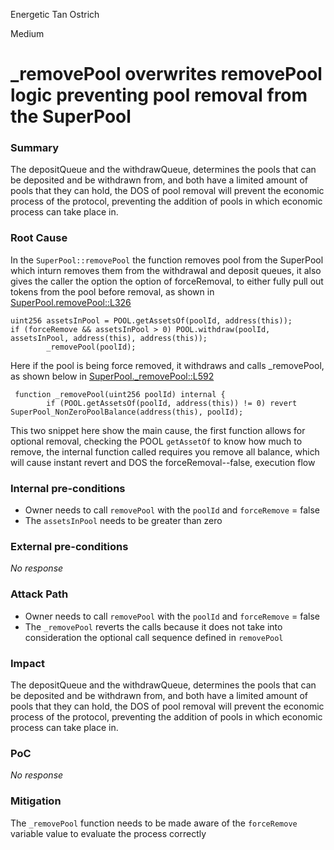 Energetic Tan Ostrich

Medium

# _removePool overwrites removePool logic preventing pool removal from the SuperPool

### Summary

The depositQueue and the withdrawQueue, determines the pools that can be deposited and be withdrawn from, and both have a limited amount of pools that they can hold, the DOS of pool removal will prevent the economic process of the protocol, preventing the addition of pools in which economic process can take place in.

### Root Cause

In the `SuperPool::removePool` the function removes pool from the SuperPool which inturn removes them from the withdrawal and deposit queues, it also gives the caller the option the option of forceRemoval, to either fully pull out tokens from the pool before removal, as shown in [SuperPool.removePool::L326 ](https://github.com/sherlock-audit/2024-08-sentiment-v2/blob/0b472f4bffdb2c7432a5d21f1636139cc01561a5/protocol-v2/src/SuperPool.sol#L326C4-L333C6)
```solidity
uint256 assetsInPool = POOL.getAssetsOf(poolId, address(this));
if (forceRemove && assetsInPool > 0) POOL.withdraw(poolId, assetsInPool, address(this), address(this));
        _removePool(poolId);
```
Here if the pool is being force removed, it withdraws and calls _removePool, as shown below in [SuperPool._removePool::L592](https://github.com/sherlock-audit/2024-08-sentiment-v2/blob/0b472f4bffdb2c7432a5d21f1636139cc01561a5/protocol-v2/src/SuperPool.sol#L596C5-L598C1)
```solidity
 function _removePool(uint256 poolId) internal {
        if (POOL.getAssetsOf(poolId, address(this)) != 0) revert SuperPool_NonZeroPoolBalance(address(this), poolId);
```
This two snippet here show the main cause, the first function allows for optional removal, checking the POOL `getAssetOf` to know how much to remove, the internal function called requires you remove all balance, which will cause instant revert and DOS the forceRemoval--false, execution flow


### Internal pre-conditions

- Owner needs to call `removePool` with the `poolId` and `forceRemove` = false 
- The `assetsInPool` needs to be greater than zero 

### External pre-conditions

_No response_

### Attack Path

- Owner needs to call `removePool` with the `poolId` and `forceRemove` = false 
- The `_removePool` reverts the calls because it does not take into consideration the optional call sequence defined in `removePool`

### Impact

The depositQueue and the withdrawQueue, determines the pools that can be deposited and be withdrawn from, and both have a limited amount of pools that they can hold, the DOS of pool removal will prevent the economic process of the protocol, preventing the addition of pools in which economic process can take place in.

### PoC

_No response_

### Mitigation

The `_removePool` function needs to be made aware of the `forceRemove` variable value to evaluate the process correctly